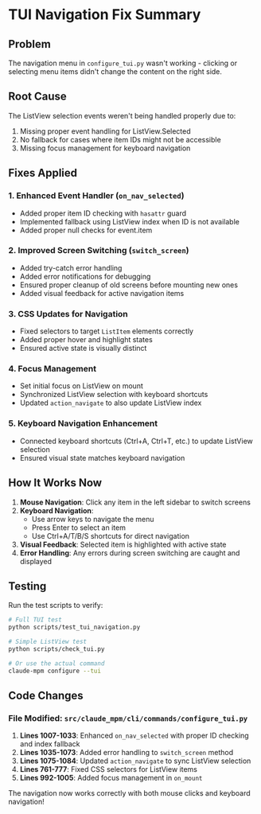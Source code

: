 # TUI Navigation Fix Summary

## Problem
The navigation menu in `configure_tui.py` wasn't working - clicking or selecting menu items didn't change the content on the right side.

## Root Cause
The ListView selection events weren't being handled properly due to:
1. Missing proper event handling for ListView.Selected
2. No fallback for cases where item IDs might not be accessible
3. Missing focus management for keyboard navigation

## Fixes Applied

### 1. Enhanced Event Handler (`on_nav_selected`)
- Added proper item ID checking with `hasattr` guard
- Implemented fallback using ListView index when ID is not available
- Added proper null checks for event.item

### 2. Improved Screen Switching (`switch_screen`)
- Added try-catch error handling
- Added error notifications for debugging
- Ensured proper cleanup of old screens before mounting new ones
- Added visual feedback for active navigation items

### 3. CSS Updates for Navigation
- Fixed selectors to target `ListItem` elements correctly
- Added proper hover and highlight states
- Ensured active state is visually distinct

### 4. Focus Management
- Set initial focus on ListView on mount
- Synchronized ListView selection with keyboard shortcuts
- Updated `action_navigate` to also update ListView index

### 5. Keyboard Navigation Enhancement
- Connected keyboard shortcuts (Ctrl+A, Ctrl+T, etc.) to update ListView selection
- Ensured visual state matches keyboard navigation

## How It Works Now

1. **Mouse Navigation**: Click any item in the left sidebar to switch screens
2. **Keyboard Navigation**: 
   - Use arrow keys to navigate the menu
   - Press Enter to select an item
   - Use Ctrl+A/T/B/S shortcuts for direct navigation
3. **Visual Feedback**: Selected item is highlighted with active state
4. **Error Handling**: Any errors during screen switching are caught and displayed

## Testing

Run the test scripts to verify:
```bash
# Full TUI test
python scripts/test_tui_navigation.py

# Simple ListView test
python scripts/check_tui.py

# Or use the actual command
claude-mpm configure --tui
```

## Code Changes

### File Modified: `src/claude_mpm/cli/commands/configure_tui.py`

1. **Lines 1007-1033**: Enhanced `on_nav_selected` with proper ID checking and index fallback
2. **Lines 1035-1073**: Added error handling to `switch_screen` method  
3. **Lines 1075-1084**: Updated `action_navigate` to sync ListView selection
4. **Lines 761-777**: Fixed CSS selectors for ListView items
5. **Lines 992-1005**: Added focus management in `on_mount`

The navigation now works correctly with both mouse clicks and keyboard navigation!
